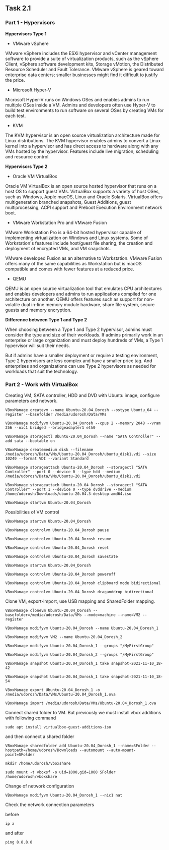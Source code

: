    ## Task 2.1

### Part 1 - Hypervisors

**Hypervisors Type 1**

- VMware vSphere

VMware vSphere includes the ESXi hypervisor and vCenter management software to provide a suite of virtualization products, such as the vSphere Client, vSphere software development kits, Storage vMotion, the Distributed Resource Scheduler and Fault Tolerance. VMware vSphere is geared toward enterprise data centers; smaller businesses might find it difficult to justify the price.

- Microsoft Hyper-V

Microsoft Hyper-V runs on Windows OSes and enables admins to run multiple OSes inside a VM. Admins and developers often use Hyper-V to build test environments to run software on several OSes by creating VMs for each test.

- KVM

The KVM hypervisor is an open source virtualization architecture made for Linux distributions. The KVM hypervisor enables admins to convert a Linux kernel into a hypervisor and has direct access to hardware along with any VMs hosted by the hypervisor. Features include live migration, scheduling and resource control.

**Hypervisors Type 2**

- Oracle VM VirtualBox

Oracle VM VirtualBox is an open source hosted hypervisor that runs on a host OS to support guest VMs. VirtualBox supports a variety of host OSes, such as Windows, Apple macOS, Linux and Oracle Solaris. VirtualBox offers multigeneration branched snapshots, Guest Additions, guest multiprocessing, ACPI support and Preboot Execution Environment network boot.

- VMware Workstation Pro and VMware Fusion

VMware Workstation Pro is a 64-bit hosted hypervisor capable of implementing virtualization on Windows and Linux systems. Some of Workstation's features include host/guest file sharing, the creation and deployment of encrypted VMs, and VM snapshots.

VMware developed Fusion as an alternative to Workstation. VMware Fusion offers many of the same capabilities as Workstation but is macOS compatible and comes with fewer features at a reduced price.

- QEMU

QEMU is an open source virtualization tool that emulates CPU architectures and enables developers and admins to run applications compiled for one architecture on another. QEMU offers features such as support for non-volatile dual in-line memory module hardware, share file system, secure guests and memory encryption.

**Difference between Type 1 and Type 2**

When choosing between a Type 1 and Type 2 hypervisor, admins must consider the type and size of their workloads. If admins primarily work in an enterprise or large organization and must deploy hundreds of VMs, a Type 1 hypervisor will suit their needs.

But if admins have a smaller deployment or require a testing environment, Type 2 hypervisors are less complex and have a smaller price tag. And enterprises and organizations can use Type 2 hypervisors as needed for workloads that suit the technology.

### Part 2 - Work with VirtualBox

Creating VM, SATA controller, HDD and DVD with Ubuntu image, configure parameters and network.
```commandline
VBoxManage createvm --name Ubuntu-20.04_Dorosh --ostype Ubuntu_64 --register --basefolder /media/udorosh/Data/VMs
```
```commandline
VBoxManage modifyvm Ubuntu-20.04_Dorosh --cpus 2 --memory 2048 --vram 256 --nic1 bridged --bridgeadapter1 eth0
```
```commandline
VBoxManage storagectl Ubuntu-20.04_Dorosh --name "SATA Controller" --add sata --bootable on
```
```commandline
VBoxManage createmedium disk --filename /media/udorosh/Data/VMs/Ubuntu-20.04_Dorosh/ubuntu_disk1.vdi --size 10240 --format VDI --variant Standard
```
```commandline
VBoxManage storageattach Ubuntu-20.04_Dorosh --storagectl "SATA Controller" --port 0 --device 0 --type hdd --medium /media/udorosh/Data/VMs/Ubuntu-20.04_Dorosh/ubuntu_disk1.vdi
```
```commandline
VBoxManage storageattach Ubuntu-20.04_Dorosh --storagectl "SATA Controller" --port 1 --device 0 --type dvddrive --medium /home/udorosh/Downloads/ubuntu-20.04.3-desktop-amd64.iso
```
```commandline
VBoxManage startvm Ubuntu-20.04_Dorosh
```

Possibilities of VM control
```commandline
VBoxManage startvm Ubuntu-20.04_Dorosh
```
```commandline
VBoxManage controlvm Ubuntu-20.04_Dorosh pause
```
```commandline
VBoxManage controlvm Ubuntu-20.04_Dorosh resume
```
```commandline
VBoxManage controlvm Ubuntu-20.04_Dorosh reset
```
```commandline
VBoxManage controlvm Ubuntu-20.04_Dorosh savestate
```
```commandline
VBoxManage startvm Ubuntu-20.04_Dorosh
```
```commandline
VBoxManage controlvm Ubuntu-20.04_Dorosh poweroff
```
```commandline
VBoxManage controlvm Ubuntu-20.04_Dorosh clipboard mode bidirectional
```
```commandline
VBoxManage controlvm Ubuntu-20.04_Dorosh draganddrop bidirectional
```

Clone VM, export-import, use USB mapping and SharedFolder mapping.
```commandline
VBoxManage clonevm Ubuntu-20.04_Dorosh --basefolder=/media/udorosh/Data/VMs --mode=machine --name=VM2 --register
```
```commandline
VBoxManage modifyvm Ubuntu-20.04_Dorosh --name Ubuntu-20.04_Dorosh_1
```
```commandline
VBoxManage modifyvm VM2 --name Ubuntu-20.04_Dorosh_2
```
```commandline
VBoxManage modifyvm Ubuntu-20.04_Dorosh_1 --groups "/MyFirstGroup"
```
```commandline
VBoxManage modifyvm Ubuntu-20.04_Dorosh_2 --groups "/MyFirstGroup"
```
```commandline
VBoxManage snapshot Ubuntu-20.04_Dorosh_1 take snapshot-2021-11-10_18-42
```
```commandline
VBoxManage snapshot Ubuntu-20.04_Dorosh_1 take snapshot-2021-11-10_18-54
```
```commandline
VBoxManage export Ubuntu-20.04_Dorosh_1 -o /media/udorosh/Data/VMs/Ubuntu-20.04_Dorosh_1.ova
```
```commandline
VBoxManage import /media/udorosh/Data/VMs/Ubuntu-20.04_Dorosh_1.ova
```

Connect shared folder to VM. But previously we must install vbox additions with following command
```commandline
sudo apt install virtualbox-guest-additions-iso
```
and then connect a shared folder
```commandline
VBoxManage sharedfolder add Ubuntu-20.04_Dorosh_1 --name=SFolder --hostpath=/home/udorosh/Downloads --automount --auto-mount-point=SFolder
```
```commandline
mkdir /home/udorosh/vboxshare
```
```commandline
sudo mount -t vboxsf -o uid=1000,gid=1000 SFolder /home/udorosh/vboxshare
```

Change of network configuration
```commandline
VBoxManage modifyvm Ubuntu-20.04_Dorosh_1 --nic1 nat
```

Check the network connection parameters

before
```commandline
ip a
```
and after
```commandline
ping 8.8.8.8
```
